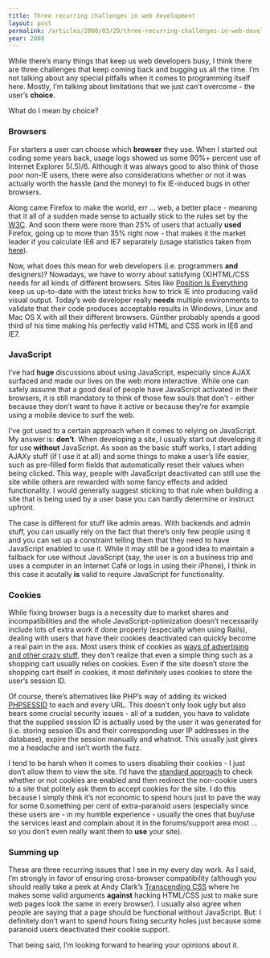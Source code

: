 ```yaml
---
title: Three recurring challenges in web development
layout: post
permalink: /articles/2008/03/29/three-recurring-challenges-in-web-development
year: 2008
---
```


While there’s many things that keep us web developers busy, I think
there are three challenges that keep coming back and bugging us all the
time. I’m not talking about any special pitfalls when it comes to
programming itself here. Mostly, I’m talking about limitations that we
just can’t overcome - the user’s **choice**.

What do I mean by choice?

### Browsers

For starters a user can choose which **browser** they use. When I
started out coding some years back, usage logs showed us some 90%+
percent use of Internet Explorer 5(.5)/6. Although it was always good to
also think of those poor non-IE users, there were also considerations
whether or not it was actually worth the hassle (and the money) to fix
IE-induced bugs in other browsers.

Along came Firefox to make the world, err … web, a better place -
meaning that it all of a sudden made sense to actually stick to the
rules set by the [W3C](http://w3.org). And soon there were more than 25%
of users that actually **used** Firefox, going up to more than 35% right
now - that makes it the market leader if you calculate IE6 and IE7
separately (usage statistics taken from
[here](http://www.w3schools.com/browsers/browsers_stats.asp)).

Now, what does this mean for web developers (i.e. programmers **and**
designers)? Nowadays, we have to worry about satisfying (X)HTML/CSS
needs for all kinds of different browsers. Sites like [Position Is
Everything](http://www.positioniseverything.net/) keep us up-to-date
with the latest tricks how to trick IE into producing valid visual
output. Today’s web developer really **needs** multiple environments to
validate that their code produces acceptable results in Windows, Linux
and Mac OS X with all their different browsers. Günther probably spends
a good third of his time making his perfectly valid HTML and CSS work in
IE6 and IE7.

### JavaScript

I’ve had **huge** discussions about using JavaScript, especially since
AJAX surfaced and made our lives on the web more interactive. While one
can safely assume that a good deal of people have JavaScript activated
in their browsers, it is still mandatory to think of those few souls
that don’t - either because they don’t want to have it active or because
they’re for example using a mobile device to surf the web.

I’ve got used to a certain approach when it comes to relying on
JavaScript. My answer is: **don’t**. When developing a site, I usually
start out developing it for use **without** JavaScript. As soon as the
basic stuff works, I start adding AJAXy stuff (if I use it at all) and
some things to make a user’s life easier, such as pre-filled form fields
that automatically reset their values when being clicked. This way,
people with JavaScript deactivated can still use the site while others
are rewarded with some fancy effects and added functionality. I would
generally suggest sticking to that rule when building a site that is
being used by a user base you can hardly determine or instruct upfront.

The case is different for stuff like admin areas. With backends and
admin stuff, you can usually rely on the fact that there’s only few
people using it and you can set up a constraint telling them that they
need to have JavaScript enabled to use it. While it may still be a good
idea to maintain a fallback for use without JavaScript (say, the user is
on a business trip and uses a computer in an Internet Café or logs in
using their iPhone), I think in this case it acutally **is** valid to
require JavaScript for functionality.

### Cookies

While fixing browser bugs is a necessity due to market shares and
incompatibilities and the whole JavaScript-optimization doesn’t
necessarily include lots of extra work if done properly (especially when
using Rails), dealing with users that have their cookies deactivated can
quickly become a real pain in the ass. Most users think of cookies as
[ways of advertising and other crazy
stuff](http://en.wikipedia.org/wiki/HTTP_Cookie#Misconceptions), they
don’t realize that even a simple thing such as a shopping cart usually
relies on cookies. Even if the site doesn’t store the shopping cart
itself in cookies, it most definitely uses cookies to store the user’s
session ID.

Of course, there’s alternatives like PHP’s way of adding its wicked
[PHPSESSID](http://www.php.net/session) to each and every URL. This
doesn’t only look ugly but also bears some crucial security issues - all
of a sudden, you have to validate that the supplied session ID is
actually used by the user it was generated for (i.e. storing session IDs
and their corresponding user IP addresses in the database), expire the
session manually and whatnot. This usually just gives me a headache and
isn’t worth the fuzz.

I tend to be harsh when it comes to users disabling their cookies - I
just don’t allow them to view the site. I’d have the [standard
approach](http://www.webmonkey.com/06/26/index3a.html) to check whether
or not cookies are enabled and then redirect the non-cookie users to a
site that politely ask them to accept cookies for the site. I do this
because I simply think it’s not economic to spend hours just to pave the
way for some 0.something per cent of extra-paranoid users (especially
since these users are - in my humble experience - usually the ones that
buy/use the services least and complain about it in the forums/support
area most … so you don’t even really want them to **use** your site).

### Summing up

These are three recurring issues that I see in my every day work. As I
said, I’m strongly in favor of ensuring cross-browser compatibility
(although you should really take a peek at Andy Clark’s [Transcending
CSS](http://www.amazon.com/Transcending-CSS-Design-Voices-Matter/dp/0321410971/ref=pd_bbs_1?ie=UTF8&s=books&qid=1206832799&sr=8-1)
where he makes some valid arguments **against** hacking HTML/CSS just to
make sure web pages look the same in every browser). I usually also
agree when people are saying that a page should be functional without
JavaScript. But: I definitely don’t want to spend hours fixing security
holes just because some paranoid users deactivated their cookie support.

That being said, I’m looking forward to hearing your opinions about it.
